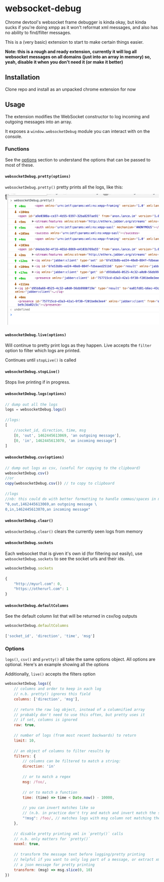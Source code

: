 # websocket-debug

Chrome devtool's websocket frame debugger is kinda okay, but kinda sucks if you're doing xmpp as it won't reformat xml messages, and also has no ability to find/filter messages.

This is a (very basic) extension to start to make certain things easier.

**Note: this is a rough and ready extension, currently it will log all websocket messages on all domains (just into an array in memory) so, yeah, disable it when you don't need it (or make it better)**

## Installation

Clone repo and install as an unpacked chrome extension for now


## Usage

The extension modifies the WebSocket constructor to log incoming and outgoing messages into an array.

It exposes a `window.websocketDebug` module you can interact with on the console.


### Functions

See the [options](#options) section to understand the options that can be passed to most of these.

#### `websocketDebug.pretty(options)`

`websocketDebug.pretty()` pretty prints all the logs, like this:

![screenshot](./screenshot.png)

#### `websocketDebug.live(options)`

Will continue to pretty print logs as they happen. Live accepts the `filter` option to filter which logs are printed.

Continues until `stopLive()` is called

#### `websocketDebug.stopLive()`

Stops live printing if in progress.


#### `websocketDebug.logs(options)`

```javascript
// dump out all the logs
logs = websocketDebug.logs()

//logs:
[
    //socket_id, direction, time, msg
    [0, 'out', 1462445613069, 'an outgoing message'],
    [0, 'in', 1462445613070, 'an incoming message']
]
```

#### `websocketDebug.csv(options)`


```javascript
// dump out logs as csv, (useful for copying to the clipboard)
websocketDebug.csv()
//or
copy(websocketDebug.csv()) // to copy to clipboard

//logs
//nb: this could do with better formatting to handle commas/spaces in messages tbh
"0,out,1462445613069,an outgoing message \
0,in,1462445613070,an incoming message"
```

#### `websocketDebug.clear()`

`websocketDebug.clear()` clears the currently seen logs from memory

#### `websocketDebug.sockets`

Each websocket that is given it's own id (for filtering out easily), use `websocketDebug.sockets` to see the socket urls and their ids.

```javascript
websocketDebug.sockets

{
    "http://myurl.com": 0,
    "https://otherurl.com": 1
}
```

#### `websocketDebug.defaultColumns`

See the default column list that will be returned in csv/log outputs

```javascript
websocketDebug.defaultColumns

['socket_id', 'direction', 'time', 'msg']
```

### Options

`logs()`, `csv()` and `pretty()` all take the same options object. All options are optional. Here's an example showing all the options

Additionally, `live()` accepts the filters option

```javascript
websocketDebug.logs({
    // columns and order to keep in each log
    // n.b. pretty() ignores this field
    columns: ['direction', 'msg'],

    // return the raw log object, instead of a columnified array
    // probably don't need to use this often, but pretty uses it
    // if set, columns is ignored
    raw: true,

    // number of logs (from most recent backwards) to return
    limit: 10,

    // an object of columns to filter results by
    filters: {
        // columns can be filtered to match a string:
        direction: 'in'

        // or to match a regex
        msg: /foo/,

        // or to match a function
        time: (time) => time < Date.now() - 10000,

        // you can invert matches like so
        // (n.b. in practice don't try and match and invert match the same columns)
        "!msg": /foo/, // matches logs with msg column not matching the regex
    },

    // disable pretty printing xml in `pretty()` calls
    // n.b. only matters for `pretty()`
    noxml: true,

    // transform the message text before logging/pretty printing
    // helpful if you want to only log part of a message, or extract xml that's in
    // a json message for pretty printing
    transform: (msg) => msg.slice(0, 10)
})
```
